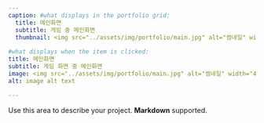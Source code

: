 ```yaml
---
caption: #what displays in the portfolio grid:
  title: 메인화면
  subtitle: 게임 중 메인화면
  thumbnail: <img src="../assets/img/portfolio/main.jpg" alt="썸네일" width="400px" height="300px">
  
#what displays when the item is clicked:
title: 메인화면
subtitle: 게임 화면 중 메인화면
image: <img src="../assets/img/portfolio/main.jpg" alt="썸네일" width="400px" height="300px">
alt: image alt text

---
```

Use this area to describe your project. **Markdown** supported.
